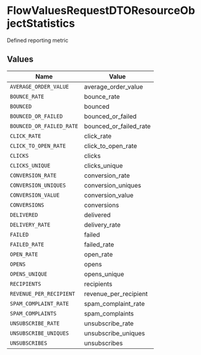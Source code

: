 # FlowValuesRequestDTOResourceObjectStatistics

Defined reporting metric


## Values

| Name                     | Value                    |
| ------------------------ | ------------------------ |
| `AVERAGE_ORDER_VALUE`    | average_order_value      |
| `BOUNCE_RATE`            | bounce_rate              |
| `BOUNCED`                | bounced                  |
| `BOUNCED_OR_FAILED`      | bounced_or_failed        |
| `BOUNCED_OR_FAILED_RATE` | bounced_or_failed_rate   |
| `CLICK_RATE`             | click_rate               |
| `CLICK_TO_OPEN_RATE`     | click_to_open_rate       |
| `CLICKS`                 | clicks                   |
| `CLICKS_UNIQUE`          | clicks_unique            |
| `CONVERSION_RATE`        | conversion_rate          |
| `CONVERSION_UNIQUES`     | conversion_uniques       |
| `CONVERSION_VALUE`       | conversion_value         |
| `CONVERSIONS`            | conversions              |
| `DELIVERED`              | delivered                |
| `DELIVERY_RATE`          | delivery_rate            |
| `FAILED`                 | failed                   |
| `FAILED_RATE`            | failed_rate              |
| `OPEN_RATE`              | open_rate                |
| `OPENS`                  | opens                    |
| `OPENS_UNIQUE`           | opens_unique             |
| `RECIPIENTS`             | recipients               |
| `REVENUE_PER_RECIPIENT`  | revenue_per_recipient    |
| `SPAM_COMPLAINT_RATE`    | spam_complaint_rate      |
| `SPAM_COMPLAINTS`        | spam_complaints          |
| `UNSUBSCRIBE_RATE`       | unsubscribe_rate         |
| `UNSUBSCRIBE_UNIQUES`    | unsubscribe_uniques      |
| `UNSUBSCRIBES`           | unsubscribes             |